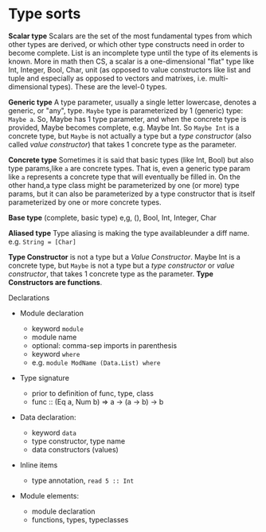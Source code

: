 # Type sorts

**Scalar type** 
Scalars are the set of the most fundamental types from which other types are derived, or which other type constructs need in order to become complete.
List is an incomplete type until the type of its elements is known.
More in math then CS, a scalar is a one-dimensional "flat" type like Int, Integer, Bool, Char, unit (as opposed to value constructors like list and tuple and especially as opposed to vectors and matrixes, i.e. multi-dimensional types). These are the level-0 types.

**Generic type**
A type parameter, usually a single letter lowercase, denotes a generic, or "any", type. `Maybe` type is parameterized by 1 (generic) type: `Maybe a`. So, Maybe has 1 type parameter, and when the concrete type is provided, Maybe becomes complete, e.g. Maybe Int. So `Maybe Int` is a concrete type, but `Maybe` is not actually a type but a *type constructor* (also called *value constructor*) that takes 1 concrete type as the parameter.

**Concrete type**
Sometimes it is said that basic types (like Int, Bool) but also type params,like `a` are concrete types. That is, even a generic type param like `a` represents a concrete type that will eventually be filled in. On the other hand,a type class might be parameterized by one (or more) type params, but it can also be parameterized by a type constructor that is itself parameterized by one or more concrete types.

**Base type**
(complete, basic type) e,g, (), Bool, Int, Integer, Char

**Aliased type** 
Type aliasing is making the type availableunder a diff name.
e.g. `String = [Char]`

**Type Constructor** 
is not a type but a *Value Constructor*. Maybe Int is a concrete type, but `Maybe` is not a type but a *type constructor* or *value constructor*, that takes 1 concrete type as the parameter. **Type Constructors are functions**.


Declarations

* Module declaration
  - keyword `module`
  - module name
  - optional: comma-sep imports in parenthesis
  - keyword `where`
  - e.g. `module ModName (Data.List) where`

* Type signature
  - prior to definition of func, type, class
  - func :: (Eq a, Num b) => a -> (a -> b) -> b

* Data declaration:
  - keyword `data`
  - type constructor, type name
  - data constructors (values)

* Inline items
  - type annotation, `read 5 :: Int`

* Module elements:
  - module declaration
  - functions, types, typeclasses
